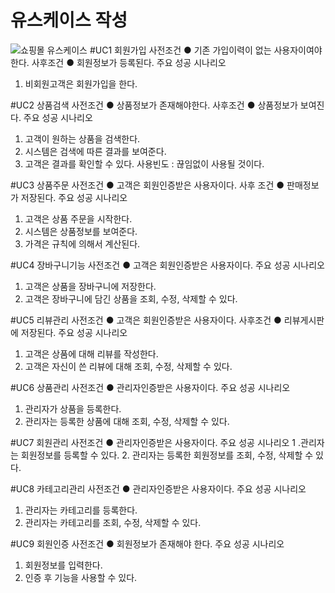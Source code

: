 # 유스케이스 작성
![쇼핑몰 유스케이스](https://user-images.githubusercontent.com/95336668/195766229-89d40bc2-c5f1-449c-91ff-bc6f8628bd0c.png)
#UC1 회원가입
사전조건
● 기존 가입이력이 없는 사용자이여야한다.
사후조건
● 회원정보가 등록된다.
주요 성공 시나리오
1. 비회원고객은 회원가입을 한다.


#UC2 상품검색
사전조건
● 상품정보가 존재해야한다.
사후조건
● 상품정보가 보여진다.
주요 성공 시나리오
1. 고객이 원하는 상품을 검색한다.
2. 시스템은 검색에 따른 결과를 보여준다.
3. 고객은 결과를 확인할 수 있다.
사용빈도 : 끊임없이 사용될 것이다.


#UC3 상품주문
사전조건
● 고객은 회원인증받은 사용자이다.
사후 조건
● 판매정보가 저장된다.
주요 성공 시나리오
1. 고객은 상품 주문을 시작한다.
2. 시스템은 상품정보를 보여준다.
3. 가격은 규칙에 의해서 계산된다.


#UC4 장바구니기능
사전조건
● 고객은 회원인증받은 사용자이다.
주요 성공 시나리오
1. 고객은 상품을 장바구니에 저장한다.
2. 고객은 장바구니에 담긴 상품을 조회, 수정, 삭제할 수 있다.


#UC5 리뷰관리
사전조건
● 고객은 회원인증받은 사용자이다.
사후조건
● 리뷰게시판에 저장된다.
주요 성공 시나리오
1. 고객은 상품에 대해 리뷰를 작성한다.
2. 고객은 자신이 쓴 리뷰에 대해 조회, 수정, 삭제할 수 있다.


#UC6 상품관리
사전조건
● 관리자인증받은 사용자이다.
주요 성공 시나리오
1. 관리자가 상품을 등록한다.
2. 관리자는 등록한 상품에 대해 조회, 수정, 삭제할 수 있다.


#UC7 회원관리
사전조건
● 관리자인증받은 사용자이다.
주요 성공 시나리오
1 .관리자는 회원정보를 등록할 수 있다.
2. 관리자는 등록한 회원정보를 조회, 수정, 삭제할 수 있다.


#UC8 카테고리관리
사전조건
● 관리자인증받은 사용자이다.
주요 성공 시나리오
1. 관리자는 카테고리를 등록한다.
2. 관리자는 카테고리를 조회, 수정, 삭제할 수 있다.


#UC9 회원인증
사전조건
● 회원정보가 존재해야 한다.
주요 성공 시나리오
1. 회원정보를 입력한다.
2. 인증 후 기능을 사용할 수 있다.
